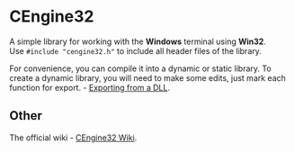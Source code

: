 # CEngine32
A simple library for working with the **Windows** terminal using **Win32**.\
Use <code>#include "cengine32.h"</code> to include all header files of the library.

For convenience, you can compile it into a dynamic or static library. 
To create a dynamic library, you will need to make some edits, just mark each function for export. - [Exporting from a DLL](https://learn.microsoft.com/en-us/cpp/build/exporting-from-a-dll-using-declspec-dllexport?view=msvc-170).

## Other
The official wiki - [CEngine32 Wiki](https://github.com/SpectatorEx/CEngine32/wiki).
